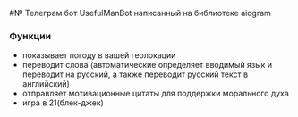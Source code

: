 #№ Телеграм бот UsefulManBot написанный на библиотеке aiogram

### Функции

- показывает погоду в вашей геолокации
- переводит слова (автоматические определяет вводимый язык и переводит на русский, а также переводит русский текст в английский)
- отправляет мотивационные цитаты для поддержки морального духа
- игра в 21(блек-джек)
